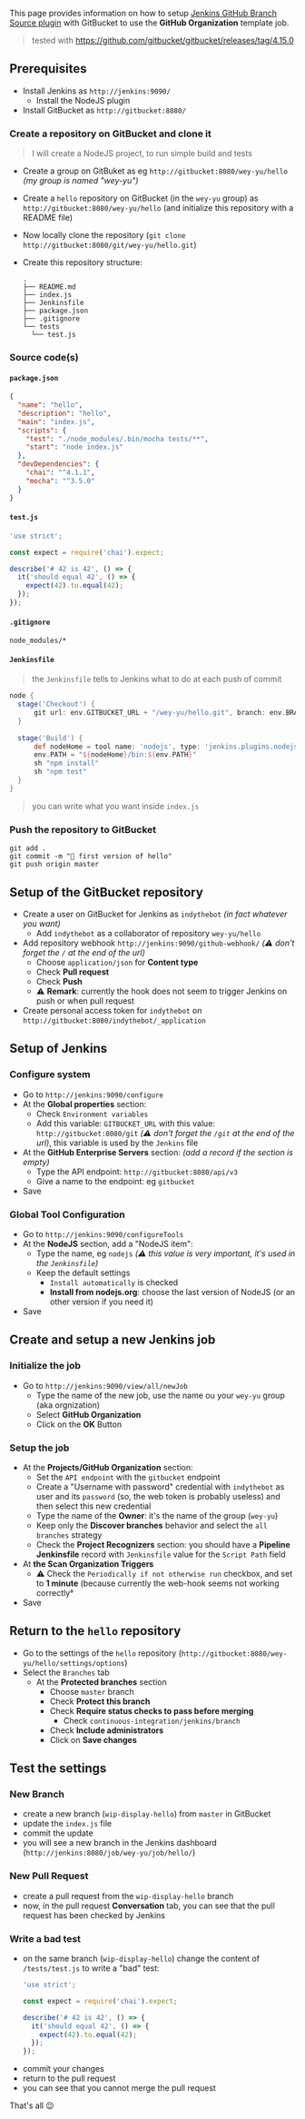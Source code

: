 This page provides information on how to setup [Jenkins GitHub Branch Source plugin](https://wiki.jenkins.io/display/JENKINS/GitHub+Branch+Source+Plugin) with GitBucket to use the **GitHub Organization** template job.

> tested with https://github.com/gitbucket/gitbucket/releases/tag/4.15.0

## Prerequisites

  - Install Jenkins as `http://jenkins:9090/`
    - Install the NodeJS plugin
  - Install GitBucket as `http://gitbucket:8080/`

### Create a repository on GitBucket and clone it

> I will create a NodeJS project, to run simple build and tests

- Create a group on GitBuket as eg `http://gitbucket:8080/wey-yu/hello` *(my group is named "wey-yu")*
- Create a `hello` repository on GitBucket (in the `wey-yu` group) as `http://gitbucket:8080/wey-yu/hello` (and initialize this repository with a README file)
- Now locally clone the repository (`git clone http://gitbucket:8080/git/wey-yu/hello.git`)
- Create this repository structure:

  ```
  .
  ├── README.md
  ├── index.js
  ├── Jenkinsfile
  ├── package.json
  ├── .gitignore
  └── tests
    └── test.js
  ```
### Source code(s)

#### `package.json`

```json
{
  "name": "hello",
  "description": "hello",
  "main": "index.js",
  "scripts": {
    "test": "./node_modules/.bin/mocha tests/**",
    "start": "node index.js"  
  },
  "devDependencies": {
    "chai": "^4.1.1",
    "mocha": "^3.5.0"
  }
}
```

#### `test.js`

```javascript
'use strict';

const expect = require('chai').expect;

describe('# 42 is 42', () => {
  it('should equal 42', () => {
    expect(42).to.equal(42);
  });
});
```

#### `.gitignore`

```
node_modules/*
```

#### `Jenkinsfile`

> the `Jenkinsfile` tells to Jenkins what to do at each push of commit

```groovy
node {
  stage('Checkout') {
      git url: env.GITBUCKET_URL + "/wey-yu/hello.git", branch: env.BRANCH_NAME
  }
 
  stage('Build') {
      def nodeHome = tool name: 'nodejs', type: 'jenkins.plugins.nodejs.tools.NodeJSInstallation'
      env.PATH = "${nodeHome}/bin:${env.PATH}"
      sh "npm install"
      sh "npm test"  
  }
}
```

> you can write what you want inside `index.js`

### Push the repository to GitBucket

```shell
git add .
git commit -m "🚀 first version of hello"
git push origin master
```

## Setup of the GitBucket repository

- Create a user on GitBucket for Jenkins as `indythebot` *(in fact whatever you want)*
  - Add `indythebot` as a collaborator of repository `wey-yu/hello`
- Add repository webhook `http://jenkins:9090/github-webhook/` *(⚠️ don't forget the `/` at the end of the url)*
  - Choose `application/json` for **Content type**
  - Check **Pull request**
  - Check **Push**
  - ⚠️ **Remark**: currently the hook does not seem to trigger Jenkins on push or when pull request
- Create personal access token for `indythebot` on `http://gitbucket:8080/indythebot/_application`

## Setup of Jenkins

### Configure system

- Go to `http://jenkins:9090/configure`
- At the **Global properties** section:
  - Check `Environment variables`
  - Add this variable: `GITBUCKET_URL` with this value: `http://gitbucket:8080/git` *(⚠️ don't forget the `/git` at the end of the url)*, this variable is used by the `Jenkins` file
- At the **GitHub Enterprise Servers** section: *(add a record if the section is empty)*
  - Type the API endpoint: `http://gitbucket:8080/api/v3`
  - Give a name to the endpoint: eg `gitbucket`
- Save

### Global Tool Configuration

- Go to `http://jenkins:9090/configureTools`
- At the **NodeJS** section, add a "NodeJS item": 
  - Type the name, eg `nodejs` *(⚠️ this value is very important, it's used in the `Jenkinsfile`)*
  - Keep the default settings
    - `Install automatically` is checked
    - **Install from nodejs.org**: choose the last version of NodeJS (or an other version if you need it)
- Save

## Create and setup a new Jenkins job

### Initialize the job

- Go to `http://jenkins:9090/view/all/newJob`
  - Type the name of the new job, use the name ou your `wey-yu` group (aka orgnization)
  - Select **GitHub Organization**
  - Click on the **OK** Button

### Setup the job

- At the **Projects/GitHub Organization** section:
  - Set the `API endpoint` with the `gitbucket` endpoint
  - Create a "Username with password" credential with `indythebot` as user and its `password` (so, the web token is probably useless) and then select this new credential
  - Type the name of the **Owner**: it's the name of the group (`wey-yu`)
  - Keep only the **Discover branches** behavior and select the `all branches` strategy
  - Check the **Project Recognizers** section: you should have a **Pipeline Jenkinsfile** record with `Jenkinsfile` value for the `Script Path` field
- At **the Scan Organization Triggers**
  - ⚠️ Check the `Periodically if not otherwise run` checkbox, and set to **1 minute** (because currently the web-hook seems not working correctly°
- Save

## Return to the `hello` repository

- Go to the settings of the `hello` repository (`http://gitbucket:8080/wey-yu/hello/settings/options`)
- Select the `Branches` tab
  - At the **Protected branches** section
    - Choose `master` branch
    - Check **Protect this branch**
    - Check **Require status checks to pass before merging**
      - Check `continuous-integration/jenkins/branch` 
    - Check **Include administrators**
    - Click on **Save changes**

## Test the settings

### New Branch

- create a new branch (`wip-display-hello`) from `master` in GitBucket
- update the `index.js` file
- commit the update
- you will see a new branch in the Jenkins dashboard (`http://jenkins:8080/job/wey-yu/job/hello/`)

### New Pull Request

- create a pull request from the `wip-display-hello` branch
- now, in the pull request **Conversation** tab, you can see that the pull request has been checked by Jenkins

### Write a bad test

- on the same branch (`wip-display-hello`) change the content of `/tests/test.js` to write a "bad" test:
  ```javascript
  'use strict';

  const expect = require('chai').expect;

  describe('# 42 is 42', () => {
    it('should equal 42', () => {
      expect(42).to.equal(42);
    });
  });
  ```
- commit your changes
- return to the pull request
- you can see that you cannot merge the pull request

That's all 😉